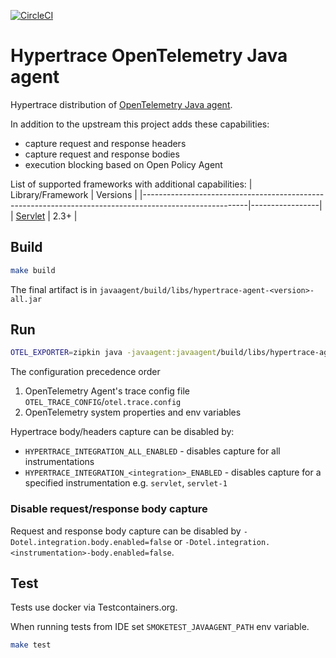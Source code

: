 [![CircleCI](https://circleci.com/gh/Traceableai/opentelemetry-javaagent.svg?style=svg&circle-token=b562d40d95cc5906f445004c4a96b666250d260b)](https://circleci.com/gh/Traceableai/opentelemetry-javaagent)

# Hypertrace OpenTelemetry Java agent

Hypertrace distribution of [OpenTelemetry Java agent](https://github.com/open-telemetry/opentelemetry-java-instrumentation).

In addition to the upstream this project adds these capabilities:
* capture request and response headers
* capture request and response bodies
* execution blocking based on Open Policy Agent

List of supported frameworks with additional capabilities:
| Library/Framework                                                                                      | Versions        |
|--------------------------------------------------------------------------------------------------------|-----------------|
| [Servlet](https://javaee.github.io/javaee-spec/javadocs/javax/servlet/package-summary.html)            | 2.3+            |


## Build

```bash
make build
```

The final artifact is in `javaagent/build/libs/hypertrace-agent-<version>-all.jar`

## Run

```bash
OTEL_EXPORTER=zipkin java -javaagent:javaagent/build/libs/hypertrace-agent-0.0.1-all.jar -jar app.jar
```

The configuration precedence order 
1. OpenTelemetry Agent's trace config file `OTEL_TRACE_CONFIG`/`otel.trace.config`
3. OpenTelemetry system properties and env variables

Hypertrace body/headers capture can be disabled by:
* `HYPERTRACE_INTEGRATION_ALL_ENABLED` - disables capture for all instrumentations
* `HYPERTRACE_INTEGRATION_<integration>_ENABLED` - disables capture for a specified instrumentation e.g. `servlet`, `servlet-1`

### Disable request/response body capture

Request and response body capture can be disabled by `-Dotel.integration.body.enabled=false` or
`-Dotel.integration.<instrumentation>-body.enabled=false`.

## Test

Tests use docker via Testcontainers.org.

When running tests from IDE set `SMOKETEST_JAVAAGENT_PATH` env variable.

```bash
make test
```
